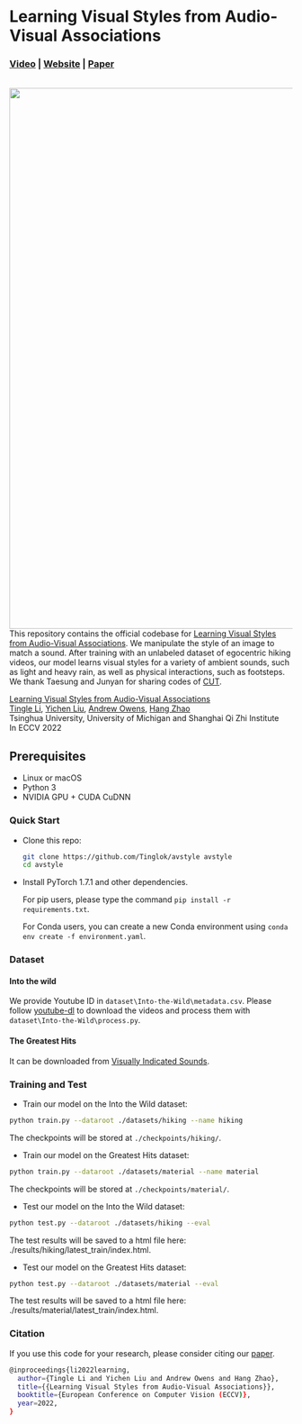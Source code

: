 

# Learning Visual Styles from Audio-Visual Associations

###  [Video](https://youtu.be/dskiUJuW-h4) | [Website](https://tinglok.netlify.app/files/avstyle) | [Paper](https://arxiv.org/abs/2205.05072)

<br>

<img src="figs/gif_avstyle.gif" align="right" width=960>

<br><br><br><br>

This repository contains the official codebase for [Learning Visual Styles from Audio-Visual Associations](https://arxiv.org/abs/2205.05072). We manipulate the style of an image to match a sound. After training with an unlabeled dataset of egocentric hiking videos, our model learns visual styles for a variety of ambient sounds, such as light and heavy rain, as well as physical interactions, such as footsteps. We thank Taesung and Junyan for sharing codes of [CUT](https://github.com/taesungp/contrastive-unpaired-translation).



[Learning Visual Styles from Audio-Visual Associations](http://tinglok.netlify.app/files/avstyle)  
[Tingle Li](https://tinglok.netlify.app/), [Yichen Liu](https://www.linkedin.com/in/yichen-liu-751804176/), [Andrew Owens](https://andrewowens.com/), [Hang Zhao](https://hangzhaomit.github.io/)<br>
Tsinghua University, University of Michigan and Shanghai Qi Zhi Institute<br>
In ECCV 2022

## Prerequisites

- Linux or macOS
- Python 3
- NVIDIA GPU + CUDA CuDNN

### Quick Start

- Clone this repo:

  ```bash
  git clone https://github.com/Tinglok/avstyle avstyle
  cd avstyle
  ```

- Install PyTorch 1.7.1 and other dependencies.

  For pip users, please type the command `pip install -r requirements.txt`.

  For Conda users,  you can create a new Conda environment using `conda env create -f environment.yaml`.

### Dataset

#### Into the wild

We provide Youtube ID in `dataset\Into-the-Wild\metadata.csv`. Please follow [youtube-dl](https://github.com/ytdl-org/youtube-dl) to download the videos and process them with `dataset\Into-the-Wild\process.py`.

#### The Greatest Hits

It can be downloaded from [Visually Indicated Sounds](https://andrewowens.com/vis/).

### Training and Test

- Train our model on the Into the Wild dataset:
```bash
python train.py --dataroot ./datasets/hiking --name hiking
```
The checkpoints will be stored at `./checkpoints/hiking/`.

- Train our model on the Greatest Hits dataset:
```bash
python train.py --dataroot ./datasets/material --name material
```
The checkpoints will be stored at `./checkpoints/material/`.

- Test our model on the Into the Wild dataset:
```bash
python test.py --dataroot ./datasets/hiking --eval
```
The test results will be saved to a html file here: ./results/hiking/latest_train/index.html.

- Test our model on the Greatest Hits dataset:
```bash
python test.py --dataroot ./datasets/material --eval
```
The test results will be saved to a html file here: ./results/material/latest_train/index.html.

### Citation

If you use this code for your research, please consider citing our [paper](https://arxiv.org/abs/2205.05072).

```bash
@inproceedings{li2022learning,
  author={Tingle Li and Yichen Liu and Andrew Owens and Hang Zhao},
  title={{Learning Visual Styles from Audio-Visual Associations}},
  booktitle={European Conference on Computer Vision (ECCV)},
  year=2022,
}
```
